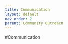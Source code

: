 ```yaml
---
title: Communication
layout: default
nav_order: 2
parent: Community Outreach
---
```


#Communication